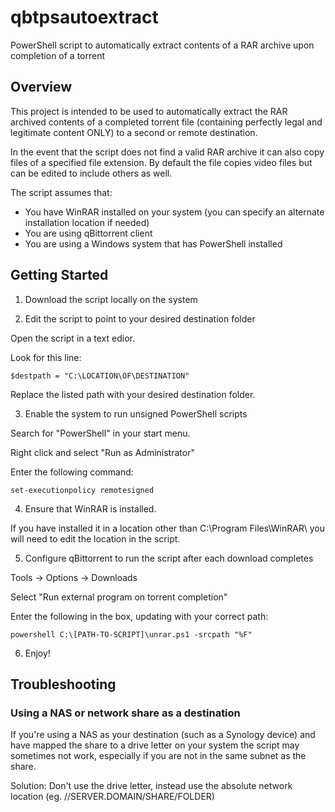 # qbtpsautoextract

PowerShell script to automatically extract contents of a RAR archive upon completion of a torrent

## Overview

This project is intended to be used to automatically extract the RAR archived contents of a completed torrent file (containing perfectly legal and legitimate content ONLY) to a second or remote destination.

In the event that the script does not find a valid RAR archive it can also copy files of a specified file extension. By default the file copies video files but can be edited to include others as well.

The script assumes that:
* You have WinRAR installed on your system (you can specify an alternate installation location if needed)
* You are using qBittorrent client
* You are using a Windows system that has PowerShell installed

## Getting Started
1. Download the script locally on the system

2. Edit the script to point to your desired destination folder

Open the script in a text edior. 

Look for this line:

```
$destpath = "C:\LOCATION\OF\DESTINATION"
```

Replace the listed path with your desired destination folder.

3. Enable the system to run unsigned PowerShell scripts

Search for "PowerShell" in your start menu. 

Right click and select "Run as Administrator"

Enter the following command: 
```
set-executionpolicy remotesigned
```

4. Ensure that WinRAR is installed.

If you have installed it in a location other than C:\Program Files\WinRAR\ you will need to edit the location in the script.  

5. Configure qBittorrent to run the script after each download completes

Tools -> Options -> Downloads

Select "Run external program on torrent completion"

Enter the following in the box, updating with your correct path:

```
powershell C:\[PATH-TO-SCRIPT]\unrar.ps1 -srcpath "%F" 
```

6. Enjoy!

## Troubleshooting
### Using a NAS or network share as a destination
If you're using a NAS as your destination (such as a Synology device) and have mapped the share to a drive letter on your system the script may sometimes not work, especially if you are not in the same subnet as the share.

Solution: Don't use the drive letter, instead use the absolute network location (eg. //SERVER.DOMAIN/SHARE/FOLDER)
